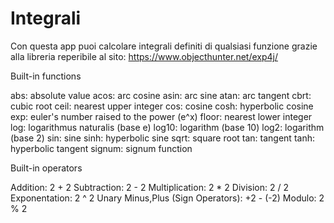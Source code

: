 # Integrali
Con questa app puoi calcolare integrali definiti di qualsiasi funzione grazie alla libreria reperibile al sito: https://www.objecthunter.net/exp4j/

Built-in functions

abs: absolute value
acos: arc cosine
asin: arc sine
atan: arc tangent
cbrt: cubic root
ceil: nearest upper integer
cos: cosine
cosh: hyperbolic cosine
exp: euler's number raised to the power (e^x)
floor: nearest lower integer
log: logarithmus naturalis (base e)
log10: logarithm (base 10)
log2: logarithm (base 2)
sin: sine
sinh: hyperbolic sine
sqrt: square root
tan: tangent
tanh: hyperbolic tangent
signum: signum function

Built-in operators

Addition: 2 + 2
Subtraction: 2 - 2
Multiplication: 2 * 2
Division: 2 / 2
Exponentation: 2 ^ 2
Unary Minus,Plus (Sign Operators): +2 - (-2)
Modulo: 2 % 2
